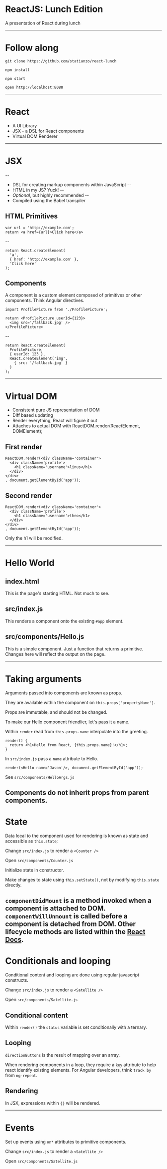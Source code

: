 # ReactJS: Lunch Edition

A presentation of React during lunch

---

# Follow along

```
git clone https://github.com/statianzo/react-lunch

npm install

npm start

open http://localhost:8080
```

---

# React

- A UI Library
- JSX - a DSL for React components
- Virtual DOM Renderer

---

# JSX

--
- DSL for creating markup components within JavaScript
--
- HTML in my JS? Yuck!
--
- *Optional*, but highly recommended
--
- Compiled using the Babel transpiler


## HTML Primitives

```
var url = 'http://example.com';
return <a href={url}>Click here</a>
```

--

```
return React.createElement(
  'a',
  { href: 'http://example.com' },
  'Click here'
);
```

## Components

A component is a custom element composed of primitives or
other components. Think Angular directives.

```
import ProfilePicture from './ProfilePicture';

return <ProfilePicture userId={123}>
  <img src='/fallback.jpg' />
</ProfilePicture>
```

--

```
return React.createElement(
  ProfilePicture,
  { userId: 123 },
  React.createElement('img',
    { src: '/fallback.jpg' }
  )
);
```

---

# Virtual DOM

- Consistent pure JS representation of DOM
- Diff based updating
- Render everything, React will figure it out
- Attaches to actual DOM with ReactDOM.render(ReactElement, DOMElement);


## First render

```
ReactDOM.render(<div className='container'>
  <div className='profile'>
    <h1 className='username'>linus</h1>
  </div>
</div>
, document.getElementById('app'));
```


## Second render
```
ReactDOM.render(<div className='container'>
  <div className='profile'>
    <h1 className='username'>theo</h1>
  </div>
</div>
, document.getElementById('app'));
```

Only the h1 will be modified.

---

# Hello World

## index.html

This is the page's starting HTML. Not much to see.

## src/index.js

This renders a component onto the existing `#app` element.

## src/components/Hello.js

This is a simple component. Just a function that returns a primitive.
Changes here will reflect the output on the page.

---

# Taking arguments

Arguments passed into components are known as props.

They are available within the component on `this.props['propertyName']`.

Props are immutable, and should not be changed.

To make our Hello component friendlier, let's pass it a name.

Within `render` read from `this.props.name` interpolate into the greeting.

```
render() {
  return <h1>Hello from React, {this.props.name}!</h1>;
}
```

In `src/index.js` pass a `name` attribute to Hello.

```
render(<Hello name='Jason'/>, document.getElementById('app'));
```

See `src/components/HelloArgs.js`

Components do not inherit props from parent components.
---

# State

Data local to the component used for rendering is known as state and
accessible as `this.state`;

Change `src/index.js` to render a `<Counter />`

Open `src/components/Counter.js`

Initialize state in constructor.

Make changes to state using `this.setState()`, not by modifying
`this.state` directly.

`componentDidMount` is a method invoked when a component is attached to DOM.
`componentWillUnmount` is called before a component is detached from DOM.
Other lifecycle methods are listed within the [React Docs](https://facebook.github.io/react/docs/component-specs.html#lifecycle-methods).
---

# Conditionals and looping

Conditional content and looping are done using regular javascript constructs.

Change `src/index.js` to render a `<Satellite />`

Open `src/components/Satellite.js`

## Conditional content

Within `render()` the `status` variable is set conditionally with a ternary.

## Looping

`directionButtons` is the result of mapping over an array.

When rendering components in a loop, they require a `key` attribute to help
react identify existing elements. For Angular developers, think `track by` from
`ng-repeat`.

## Rendering

In JSX, expressions within `{}` will be rendered.

---

# Events

Set up events using `on*` attributes to primitive components.

Change `src/index.js` to render a `<Satellite />`

Open `src/components/Satellite.js`




